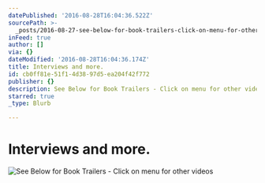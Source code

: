 ```yaml
---
datePublished: '2016-08-28T16:04:36.522Z'
sourcePath: >-
  _posts/2016-08-27-see-below-for-book-trailers-click-on-menu-for-other-videos.md
inFeed: true
author: []
via: {}
dateModified: '2016-08-28T16:04:36.174Z'
title: Interviews and more.
id: cb0ff81e-51f1-4d38-97d5-ea204f42f772
publisher: {}
description: See Below for Book Trailers - Click on menu for other videos
starred: true
_type: Blurb

---
```

# Interviews and more.
![See Below for Book Trailers - Click on menu for other videos](https://the-grid-user-content.s3-us-west-2.amazonaws.com/800f0b96-e4f1-458a-9bf3-34a98e932da9.jpg)